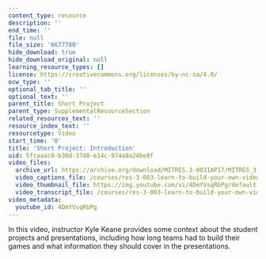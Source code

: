 ```yaml
---
content_type: resource
description: ''
end_time: ''
file: null
file_size: '6677780'
hide_download: true
hide_download_original: null
learning_resource_types: []
license: https://creativecommons.org/licenses/by-nc-sa/4.0/
ocw_type: ''
optional_tab_title: ''
optional_text: ''
parent_title: Short Project
parent_type: SupplementalResourceSection
related_resources_text: ''
resource_index_text: ''
resourcetype: Video
start_time: '0'
title: 'Short Project: Introduction'
uid: 5fcaaac0-b30d-37d8-e14c-974a8a24be8f
video_files:
  archive_url: https://archive.org/download/MITRES.3-003IAP17/MITRES_3-003IAP17_Short_Project_00_300k.mp4
  video_captions_file: /courses/res-3-003-learn-to-build-your-own-videogame-with-the-unity-game-engine-and-microsoft-kinect-january-iap-2017/5da4ca14c2f451b394d2a11f18d150db_4DmYVsqRbPg.vtt
  video_thumbnail_file: https://img.youtube.com/vi/4DmYVsqRbPg/default.jpg
  video_transcript_file: /courses/res-3-003-learn-to-build-your-own-videogame-with-the-unity-game-engine-and-microsoft-kinect-january-iap-2017/ea79085913cbcb6cbf004f7f029c6869_4DmYVsqRbPg.pdf
video_metadata:
  youtube_id: 4DmYVsqRbPg
---
```


In this video, instructor Kyle Keane provides some context about the student projects and presentations, including how long teams had to build their games and what information they should cover in the presentations.

